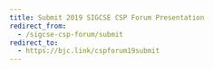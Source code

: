 ```yaml
---
title: Submit 2019 SIGCSE CSP Forum Presentation
redirect_from:
  - /sigcse-csp-forum/submit
redirect_to:
  - https://bjc.link/cspforum19submit
---
```


